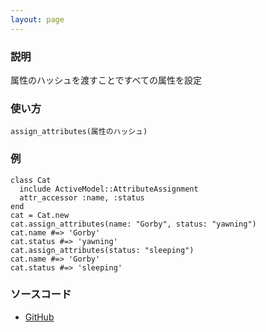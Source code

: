 ```yaml
---
layout: page
---
```


### 説明

属性のハッシュを渡すことですべての属性を設定

### 使い方

    assign_attributes(属性のハッシュ)

### 例

    class Cat
      include ActiveModel::AttributeAssignment
      attr_accessor :name, :status
    end
    cat = Cat.new
    cat.assign_attributes(name: "Gorby", status: "yawning")
    cat.name #=> 'Gorby'
    cat.status #=> 'yawning'
    cat.assign_attributes(status: "sleeping")
    cat.name #=> 'Gorby'
    cat.status #=> 'sleeping'

### ソースコード

-   [GitHub](https://github.com/rails/rails/blob/984c3ef2775781d47efa9f541ce570daa2434a80/activemodel/lib/active_model/attribute_assignment.rb#L28)

